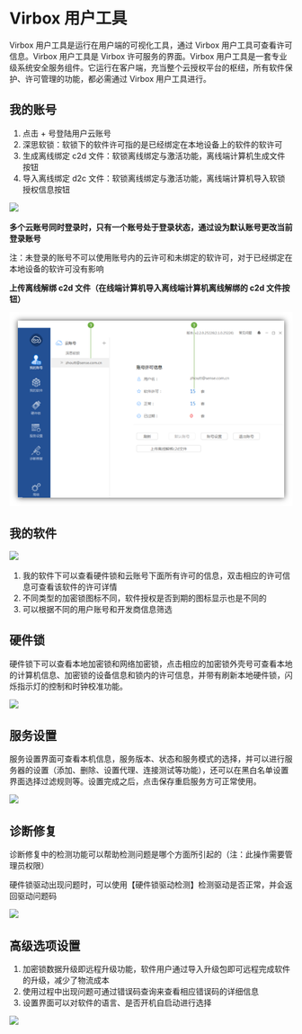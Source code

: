# Virbox 用户工具

Virbox 用户工具是运行在用户端的可视化工具，通过 Virbox 用户工具可查看许可信息。Virbox 用户工具是 Virbox 许可服务的界面。Virbox 用户工具是一套专业级系统安全服务组件。它运行在客户端，充当整个云授权平台的枢纽，所有软件保护、许可管理的功能，都必需通过 Virbox 用户工具进行。

## 我的账号

1. 点击 + 号登陆用户云账号
2. 深思软锁：软锁下的软件许可指的是已经绑定在本地设备上的软件的软许可
3. 生成离线绑定 c2d 文件：软锁离线绑定与激活功能，离线端计算机生成文件按钮
4. 导入离线绑定 d2c 文件：软锁离线绑定与激活功能，离线端计算机导入软锁授权信息按钮

![](https://github.com/virboxzhou/virbox/tree/d12a4b0aefdf309f6422c723bf65ac059fb84ea4/assets/virboxsignin.png)

**多个云账号同时登录时，只有一个账号处于登录状态，通过设为默认账号更改当前登录账号**    


注：未登录的账号不可以使用账号内的云许可和未绑定的软许可，对于已经绑定在本地设备的软许可没有影响

**上传离线解绑 c2d 文件（在线端计算机导入离线端计算机离线解绑的 c2d 文件按钮）**    


![](../.gitbook/assets/user002.png)

## 我的软件

![](https://github.com/virboxzhou/virbox/tree/d12a4b0aefdf309f6422c723bf65ac059fb84ea4/assets/virboxusersoftware.png)

1. 我的软件下可以查看硬件锁和云账号下面所有许可的信息，双击相应的许可信息可查看该软件的许可详情
2. 不同类型的加密锁图标不同，软件授权是否到期的图标显示也是不同的
3. 可以根据不同的用户账号和开发商信息筛选

## 硬件锁

硬件锁下可以查看本地加密锁和网络加密锁，点击相应的加密锁外壳号可查看本地的计算机信息、加密锁的设备信息和锁内的许可信息，并带有刷新本地硬件锁，闪烁指示灯的控制和时钟校准功能。

![](https://github.com/virboxzhou/virbox/tree/d12a4b0aefdf309f6422c723bf65ac059fb84ea4/assets/virboxuserset.png)

## 服务设置

服务设置界面可查看本机信息，服务版本、状态和服务模式的选择，并可以进行服务器的设置（添加、删除、设置代理、连接测试等功能），还可以在黑白名单设置界面选择过滤规则等。设置完成之后，点击保存重启服务方可正常使用。

![](https://github.com/virboxzhou/virbox/tree/d12a4b0aefdf309f6422c723bf65ac059fb84ea4/assets/1virboxusefuwu.png)

## 诊断修复

诊断修复中的检测功能可以帮助检测问题是哪个方面所引起的（注：此操作需要管理员权限）

硬件锁驱动出现问题时，可以使用【硬件锁驱动检测】检测驱动是否正常，并会返回驱动问题码

![](https://github.com/virboxzhou/virbox/tree/d12a4b0aefdf309f6422c723bf65ac059fb84ea4/assets/1virboxuserzhenduan.png)

## 高级选项设置

1. 加密锁数据升级即远程升级功能，软件用户通过导入升级包即可远程完成软件的升级，减少了物流成本
2. 使用过程中出现问题可通过错误码查询来查看相应错误码的详细信息
3. 设置界面可以对软件的语言、是否开机自启动进行选择

![](https://github.com/virboxzhou/virbox/tree/d12a4b0aefdf309f6422c723bf65ac059fb84ea4/assets/1virboxusergaoji.png)

